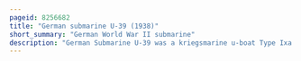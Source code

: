 ```yaml
---
pageid: 8256682
title: "German submarine U-39 (1938)"
short_summary: "German World War II submarine"
description: "German Submarine U-39 was a kriegsmarine u-boat Type Ixa which operated from 1938 until the first Days of World War Ii."
---
```

